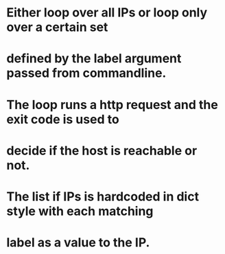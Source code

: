 # Either loop over all IPs or loop only over a certain set
# defined by the label argument passed from commandline.
#
# The loop runs a http request and the exit code is used to
# decide if the host is reachable or not.
#
# The list if IPs is hardcoded in dict style with each matching
# label as a value to the IP.
